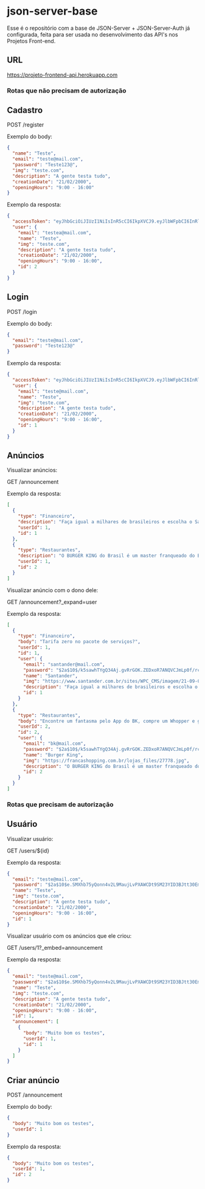 # json-server-base

Esse é o repositório com a base de JSON-Server + JSON-Server-Auth já configurada, feita para ser usada no desenvolvimento das API's nos Projetos Front-end.

## URL

https://projeto-frontend-api.herokuapp.com

### Rotas que não precisam de autorização

## Cadastro

POST /register

Exemplo do body:

```json
{
  "name": "Teste",
  "email": "teste@mail.com",
  "password": "Teste123@",
  "img": "teste.com",
  "description": "A gente testa tudo",
  "creationDate": "21/02/2000",
  "openingHours": "9:00 - 16:00"
}
```

Exemplo da resposta:

```json
{
  "accessToken": "eyJhbGciOiJIUzI1NiIsInR5cCI6IkpXVCJ9.eyJlbWFpbCI6InRlc3RlYUBtYWlsLmNvbSIsImlhdCI6MTY2NzIzOTA0MiwiZXhwIjoxNjY3MjQyNjQyLCJzdWIiOiIyIn0.2Y11guBkCrwgI2oM9R5c7uJvBb-pCutQsXDNyX11e4I",
  "user": {
    "email": "testea@mail.com",
    "name": "Teste",
    "img": "teste.com",
    "description": "A gente testa tudo",
    "creationDate": "21/02/2000",
    "openingHours": "9:00 - 16:00",
    "id": 2
  }
}
```

## Login

POST /login

Exemplo do body:

```json
{
  "email": "teste@mail.com",
  "password": "Teste123@"
}
```

Exemplo da resposta:

```json
{
  "accessToken": "eyJhbGciOiJIUzI1NiIsInR5cCI6IkpXVCJ9.eyJlbWFpbCI6InRlc3RlQG1haWwuY29tIiwiaWF0IjoxNjY3MjM5MDA1LCJleHAiOjE2NjcyNDI2MDUsInN1YiI6IjEifQ.MNSHlXhmopXaV_32L9_nHQUEEYrGTzasdD8rSWu2nhU",
  "user": {
    "email": "teste@mail.com",
    "name": "Teste",
    "img": "teste.com",
    "description": "A gente testa tudo",
    "creationDate": "21/02/2000",
    "openingHours": "9:00 - 16:00",
    "id": 1
  }
}
```

## Anúncios

Visualizar anúncios:

GET /announcement

Exemplo da resposta:

```json
[
  {
    "type": "Financeiro",
    "description": "Faça igual a milhares de brasileiros e escolha o Santander",
    "userId": 1,
    "id": 1
  },
  {
    "type": "Restaurantes",
    "description": "O BURGER KING do Brasil é um master franqueado do Burger King Corporation no país.",
    "userId": 1,
    "id": 2
  }
]
```

Visualizar anúncio com o dono dele:

GET /announcement?\_expand=user

Exemplo da resposta:

```json
[
  {
    "type": "Financeiro",
    "body": "Tarifa zero no pacote de serviços?",
    "userId": 1,
    "id": 1,
    "user": {
      "email": "santander@mail.com",
      "password": "$2a$10$/k5sawhTYgQ34Aj.gvRrGOK.ZEDxoR7ANQVCJmLp0f/rcCh1wcFUi",
      "name": "Santander",
      "img": "https://www.santander.com.br/sites/WPC_CMS/imagem/21-09-08_194400_santander-banner.png?blobnocache=true",
      "description": "Faça igual a milhares de brasileiros e escolha o Santander",
      "id": 1
    }
  },
  {
    "type": "Restaurantes",
    "body": "Encontre um fantasma pelo App do BK, compre um Whopper e ganhe outro!",
    "userId": 2,
    "id": 2,
    "user": {
      "email": "bk@mail.com",
      "password": "$2a$10$/k5sawhTYgQ34Aj.gvRrGOK.ZEDxoR7ANQVCJmLp0f/rcCh1wcFUi",
      "name": "Burger King",
      "img": "https://francashopping.com.br/lojas_files/27778.jpg",
      "description": "O BURGER KING do Brasil é um master franqueado do Burger King Corporation no país.",
      "id": 2
    }
  }
]
```

### Rotas que precisam de autorização

## Usuário

Visualizar usuário:

GET /users/${id}

Exemplo da resposta:

```json
{
  "email": "teste@mail.com",
  "password": "$2a$10$e.SMXhb75yQonn4v2L9MaujLvPXAWCDt9SM23YID3BJtt30EmORnm",
  "name": "Teste",
  "img": "teste.com",
  "description": "A gente testa tudo",
  "creationDate": "21/02/2000",
  "openingHours": "9:00 - 16:00",
  "id": 1
}
```

Visualizar usuário com os anúncios que ele criou:

GET /users/1?\_embed=announcement

Exemplo da resposta:

```json
{
  "email": "teste@mail.com",
  "password": "$2a$10$e.SMXhb75yQonn4v2L9MaujLvPXAWCDt9SM23YID3BJtt30EmORnm",
  "name": "Teste",
  "img": "teste.com",
  "description": "A gente testa tudo",
  "creationDate": "21/02/2000",
  "openingHours": "9:00 - 16:00",
  "id": 1,
  "announcement": [
    {
      "body": "Muito bom os testes",
      "userId": 1,
      "id": 1
    }
  ]
}
```

## Criar anúncio

POST /announcement

Exemplo do body:

```json
{
  "body": "Muito bom os testes",
  "userId": 1
}
```

Exemplo da resposta:

```json
{
  "body": "Muito bom os testes",
  "userId": 1,
  "id": 2
}
```
